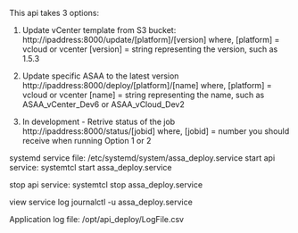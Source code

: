 This api takes 3 options:

1. Update vCenter template from S3 bucket:
http://ipaddress:8000/update/[platform]/[version]
where,
[platform] = vcloud or vcenter
[version] = string representing the version, such as 1.5.3

2. Update specific ASAA to the latest version
http://ipaddress:8000/deploy/[platform]/[name]
where,
[platform] = vcloud or vcenter
[name] = string representing the name, such as ASAA_vCenter_Dev6 or ASAA_vCloud_Dev2

3. In development - Retrive status of the job
http://ipaddress:8000/status/[jobid]
where,
[jobid] =  number you should receive when running Option 1 or 2

systemd service file:
/etc/systemd/system/assa_deploy.service
start api service:
systemtcl start assa_deploy.service

stop api service:
systemtcl stop assa_deploy.service

view service log
journalctl -u assa_deploy.service

Application log file:
/opt/api_deploy/LogFile.csv
